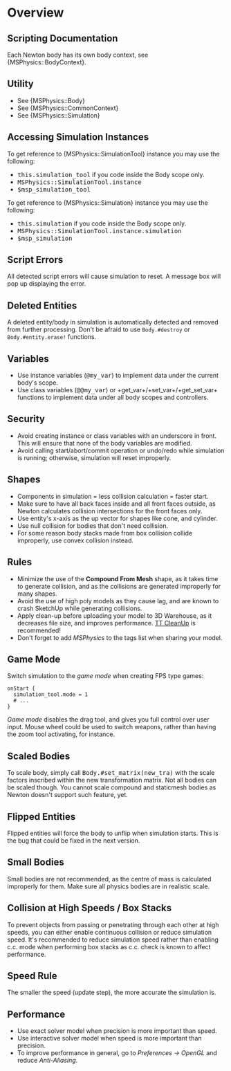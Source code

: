 # Overview

## Scripting Documentation
Each Newton body has its own body context, see {MSPhysics::BodyContext}.


## Utility
- See {MSPhysics::Body}
- See {MSPhysics::CommonContext}
- See {MSPhysics::Simulation}


## Accessing Simulation Instances
To get reference to {MSPhysics::SimulationTool} instance you may use the
following:

* <tt>this.simulation_tool</tt> if you code inside the Body scope only.
* <tt>MSPhysics::SimulationTool.instance</tt>
* <tt>$msp_simulation_tool</tt>

To get reference to {MSPhysics::Simulation} instance you may use the following:

* <tt>this.simulation</tt> if you code inside the Body scope only.
* <tt>MSPhysics::SimulationTool.instance.simulation</tt>
* <tt>$msp_simulation</tt>


## Script Errors
All detected script errors will cause simulation to reset. A message box will
pop up displaying the error.


## Deleted Entities
A deleted entity/body in simulation is automatically detected and removed from
further processing. Don't be afraid to use <code>Body.#destroy</code> or
<code>Body.#entity.erase!</code> functions.


## Variables
* Use instance variables (<tt>@my_var</tt>) to implement data under the current
  body's scope.
* Use class variables (<tt>@@my_var</tt>) or +get_var+/+set_var+/+get_set_var+
  functions to implement data under all body scopes and controllers.


## Security
* Avoid creating instance or class variables with an underscore in front. This
  will ensure that none of the body variables are modified.
* Avoid calling start/abort/commit operation or undo/redo while simulation is
  running; otherwise, simulation will reset improperly.


## Shapes
* Components in simulation = less collision calculation = faster start.
* Make sure to have all back faces inside and all front faces outside, as Newton
  calculates collision intersections for the front faces only.
* Use entity's x-axis as the up vector for shapes like cone, and cylinder.
* Use null collision for bodies that don't need collision.
* For some reason body stacks made from box collision collide improperly, use
  convex collision instead.


## Rules
* Minimize the use of the <b>Compound From Mesh</b> shape, as it takes time to
  generate collision, and as the collisions are generated improperly for many
  shapes.
* Avoid the use of high poly models as they cause lag, and are known to crash
  SketchUp while generating collisions.
* Apply clean-up before uploading your model to 3D Warehouse, as it decreases
  file size, and improves performance. [TT CleanUp](http://sketchucation.com/forums/viewtopic.php?f=323&t=22920)
  is recommended!
* Don't forget to add <i>MSPhysics</i> to the tags list when sharing your model.


## Game Mode
Switch simulation to the <i>game mode</i> when creating FPS type games:

    onStart {
      simulation_tool.mode = 1
      # ...
    }

<i>Game mode</i> disables the drag tool, and gives you full control over user
input. Mouse wheel could be used to switch weapons, rather than having the zoom
tool activating, for instance.


## Scaled Bodies
To scale body, simply call <tt>Body.#set_matrix(new_tra)</tt> with the scale
factors inscribed within the new transformation matrix. Not all bodies can be
scaled though. You cannot scale compound and staticmesh bodies as Newton doesn't
support such feature, yet.


## Flipped Entities
Flipped entities will force the body to unflip when simulation starts. This is
the bug that could be fixed in the next version.


## Small Bodies
Small bodies are not recommended, as the centre of mass is calculated improperly
for them. Make sure all physics bodies are in realistic scale.


## Collision at High Speeds / Box Stacks
To prevent objects from passing or penetrating through each other at high
speeds, you can either enable continuous collision or reduce simulation speed.
It's recommended to reduce simulation speed rather than enabling c.c. mode when
performing box stacks as c.c. check is known to affect performance.


## Speed Rule
The smaller the speed (update step), the more accurate the simulation is.


## Performance
* Use exact solver model when precision is more important than speed.
* Use interactive solver model when speed is more important than precision.
* To improve performance in general, go to <i>Preferences -> OpenGL</i> and
  reduce <i>Anti-Aliasing</i>.
